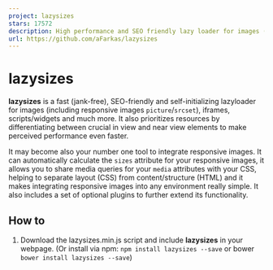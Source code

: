 ```yaml
---
project: lazysizes
stars: 17572
description: High performance and SEO friendly lazy loader for images (responsive and normal), iframes and more, that detects any visibility changes triggered through user interaction, CSS or JavaScript without configuration.
url: https://github.com/aFarkas/lazysizes
---
```


lazysizes
=========

**lazysizes** is a fast (jank-free), SEO-friendly and self-initializing lazyloader for images (including responsive images `picture`/`srcset`), iframes, scripts/widgets and much more. It also prioritizes resources by differentiating between crucial in view and near view elements to make perceived performance even faster.

It may become also your number one tool to integrate responsive images. It can automatically calculate the `sizes` attribute for your responsive images, it allows you to share media queries for your `media` attributes with your CSS, helping to separate layout (CSS) from content/structure (HTML) and it makes integrating responsive images into any environment really simple. It also includes a set of optional plugins to further extend its functionality.

How to
------

1.  Download the lazysizes.min.js script and include **lazysizes** in your webpage. (Or install via npm: `npm install lazysizes --save` or bower `bower install lazysizes --save`)
    
    <script src\="lazysizes.min.js" async\=""\></script\>
    
    Or:
    
    import 'lazysizes';
    // import a plugin
    import 'lazysizes/plugins/parent-fit/ls.parent-fit';
    
    // Note: Never import/require the \*.min.js files from the npm package.
    
    Note: For more information see here.
    
2.  lazysizes does not need any JS configuration: Add the `class` `"lazyload"` to your images/iframes in conjunction with a `data-src` and/or `data-srcset` attribute. Optionally you can also add a `src` attribute with a low quality image:
    
    <!-- non-responsive: -->
    <img data-src\="image.jpg" class\="lazyload" />
    
    <!-- responsive example with automatic sizes calculation: -->
    <img
        data-sizes\="auto"
        data-src\="image2.jpg"
        data-srcset\="image1.jpg 300w,
        image2.jpg 600w,
        image3.jpg 900w" class\="lazyload" />
    
    <!-- iframe example -->
    <iframe frameborder\="0"
    	class\="lazyload"
        allowfullscreen\=""
        data-src\="//www.youtube.com/embed/ZfV-aYdU4uE"\>
    </iframe\>
    

Demo with code examples
-----------------------

Can be seen here

Responsive image support (picture and/or srcset)
------------------------------------------------

Lazysizes is built upon the Responsive image standard and extends it with additional functionality. For full cross browser responsive image support you must use either a full polyfill like picturefill or use the extreme lightweight partial respimg polyfill plugin or the responsive image on demand plugin. Alternatively, you can simply define a fallback src via the `data-src` attribute. If you want to learn more about the responsive image syntax read "The anatomy of responsive images".

What makes lazysizes so awesome:
--------------------------------

**lazysizes** is different than other lazy image loaders.

1.  **Detects any visibility changes on current and future lazyload elements in any web environment automatically**: The script works as an universal, self-initializing, self-configuring and self-destroying component and detects any changes to the visibility of any current and future image/iframe elements automatically no matter whether it becomes visible through a user scroll, a CSS animation triggered through `:hover` or through any kind of JS behavior (carousel, slider, infinite scroll, masonry, isotope/filtering/sorting, AJAX, SPAs...). It also works automatically in conjunction with any kind of JS-/CSS-/Frontend-Framework (jQuery mobile, Bootstrap, Backbone, Angular, React, Ember (see also the attrchange/re-initialization extension)).
2.  **Future-proof**: It directly includes standard responsive image support (`picture` and `srcset`)
3.  **Separation of concerns**: For responsive image support it adds an automatic `sizes` calculation as also alias names for media queries feature. There is also no JS change needed if you add a scrollable container with CSS (overflow: auto) or create a mega menu containing images.
4.  **Performance**: It's based on highly efficient, best practice code (runtime **and** network) to work jank-free at 60fps and can be used with hundreds of images/iframes on CSS and JS-heavy pages or webapps.
5.  **Extendable**: It provides JS and CSS hooks to extend lazysizes with any kind of lazy loading, lazy instantiation, in view callbacks or effects (see also the available plugins/snippets).
6.  **Intelligent prefetch/Intelligent resource prioritization**: lazysizes prefetches/preloads near the view assets to improve user experience, but only while the browser network is idling (see also `expand`, `expFactor` and `loadMode` options). This way in view elements are loaded faster and near of view images are preloaded lazily before they come into view.
7.  **Lightweight, but mature solution**: lazysizes has the right balance between a lightweight and a fast, reliable solution
8.  **SEO improved**: lazysizes does not hide images/assets from Google. No matter what markup pattern you use. Google doesn't scroll/interact with your website. lazysizes detects, whether the user agent is capable to scroll and if not, reveals all images instantly.

More about the API
------------------

**lazysizes** comes with a simple markup and JS API. Normally you will only need to use the markup API.

### Markup API

Add the `class` `lazyload` to all `img` and `iframe` elements, which should be loaded lazy. _Instead_ of a `src` or `srcset` attribute use a `data-src` or `data-srcset` attribute:

<img data-src\="image.jpg" class\="lazyload" />
<!-- retina optimized image: -->
<img data-srcset\="responsive-image1.jpg 1x, responsive-image2.jpg 2x" class\="lazyload" />

#### Automatically setting the `sizes` attribute

**lazysizes** supports setting the `sizes` attribute automatically, corresponding to the current size of your image - just set the value of `data-sizes` to `auto`.

<img
	data-sizes\="auto"
	data-srcset\="responsive-image1.jpg 300w,
	    responsive-image2.jpg 600w,
	    responsive-image3.jpg 900w"
    class\="lazyload" />

**Important: How `sizes` is calculated**: The automatic sizes calculation uses the display width of the image. This means that the width of the image has to be calculable at least approximately before the image itself is loaded (This means you can not use `width: auto`). Often the following general CSS rule might help: `img[data-sizes="auto"] { display: block; width: 100%; }` (see also specifying image/iframe dimensions with the recommended aspect ratio definition). If it is below `40` (can be configured through the `minSize` option), lazysizes traverses up the DOM tree until it finds a parent which is over `40` and uses this number.

The width auto-calculated by lazysizes can be modified using the `lazybeforesizes` event (lazybeforesizes documentation). Alternatively, the parent fit plugin can be used for sizing images to fit a parent / container, and is the only solution when an image's height needs to be taken into account when fitting it to its container (This also includes the use of `object-fit`).

The `data-sizes="auto"` feature only makes sense if you use the `data-srcset` attribute with _width_ descriptors which allows the most appropriate image can be selected (It does not make sense if you use the x descriptor or only `src`.).

Recommended/possible markup patterns
------------------------------------

lazysizes allows you to write an endless variety of different markup patterns. Find your own/best pattern or choose one of the following. (All of the following patterns can be also used for art direction using the `picture` element.)

### Simple pattern

Add the class `lazyload` and simply omit the `src` attribute or add a data uri as fallback `src`.

<!--  responsive adaptive example -->

<img
	class\="lazyload"
	data-srcset\="image.jpg 1x, image2.jpg 2x"
    alt\="my image" />
<!--  retina optimized example -->
<img class\="lazyload"
	data-srcset\="progressive-image.jpg 1x, progressive-image2.jpg 2x"
    alt\="my image" />

<!-- or non-responsive: -->
<img
	data-src\="image.jpg"
	class\="lazyload" />

Note: In case you are using either `srcset`/`data-srcset` or `picture`, we recommend to extend this pattern with either a `data-src` (see next pattern: "Combine `data-srcset` with `data-src`") or with a suitable `src` attribute (see: "modern pattern" or "LQIP").

### Combine `data-srcset` with `data-src`

In case you want to use responsive images for supporting browsers, but don't want to include a polyfill, simply combine your `data-srcset` with a `data-src` attribute.

<!-- responsive example: -->
<img
	data-sizes\="auto"
    data-src\="image3.jpg"
	data-srcset\="image3.jpg 600w,
	    image1.jpg 220w,
	    image2.jpg 300w,
	    image3.jpg 600w,
	    image4.jpg 900w"
	class\="lazyload" />

Note: Due to the fact that the `data-src` will also be picked up by "Read-Later" Apps and other tools (for example Pin it button), this pattern also makes sense if you use a polyfill. In case you don't use a polyfill it is recommended that the first image candidate matches the fallback `src`.

### LQIP/blurry image placeholder/Blur up image technique

If you are using the LQIP (Low Quality Image Placeholder) pattern, simply add a low quality image as the `src`:

<!-- responsive example: -->
<img
	data-sizes\="auto"
    src\="lqip-src.jpg"
	data-srcset\="lqip-src.jpg 220w,
    image2.jpg 300w,
    image3.jpg 600w,
    image4.jpg 900w" class\="lazyload" />

<!-- or non-responsive: -->
<img src\="lqip-src.jpg" data-src\="image.jpg" class\="lazyload" />

The LQIP technique can be enhanced by combining it with CSS transitions/animation to sharpen/unblur or overfade the LQIP image.

Please also have a look at our lazysizes Blur Up plugin (recommended).

<style\>
	.blur-up {
		-webkit-filter: blur(5px);
		filter: blur(5px);
		transition: filter 400ms, -webkit-filter 400ms;
	}

	.blur-up.lazyloaded {
		-webkit-filter: blur(0);
		filter: blur(0);
	}
</style\>

<img src\="lqip-src.jpg" data-src\="image.jpg" class\="lazyload blur-up" />

<!-- ... -->

<style\>
	.fade-box .lazyload,
	 .fade-box .lazyloading {
		opacity: 0;
		transition: opacity 400ms;
	}

	.fade-box img.lazyloaded {
		opacity: 1;
	}
</style\>

<div class\="ratio-box fade-box"\>
	<img src\="lqip-src.jpg" />
	<img data-src\="image.jpg" class\="lazyload" />
</div\>

### modern transparent `srcset` pattern

Combine a normal `src` attribute with a transparent or low quality image as `srcset` value and a `data-srcset` attribute. This way modern browsers will lazy load without loading the `src` attribute and all others will simply fallback to the initial `src` attribute (without lazyload). (This nice pattern originated from @ivopetkov.)

<img
    src\="image3.jpg"
    srcset\="data:image/gif;base64,R0lGODlhAQABAAAAACH5BAEKAAEALAAAAAABAAEAAAICTAEAOw=="
	data-srcset\="image3.jpg 600w,
		image1.jpg 220w,
	    image2.jpg 300w,
	    image4.jpg 900w"
	data-sizes\="auto"
	class\="lazyload" />

### The noscript pattern

In case disabled JavaScript is a concern you can combine this simple pattern with an image inside a `noscript` element.

<style\>
	.no-js img.lazyload {
    	display: none;
    }
</style\>

<!-- noscript pattern -->
<noscript\>
	<img src\="image.jpg" />
</noscript\>
<img src\="transparent.jpg" data-src\="image.jpg" class\="lazyload" />

Note: As an alternative to the noscript pattern also checkout the noscript extension.

### \[data-expand\] attribute

Normally lazysizes will expand the viewport area to lazy preload images/iframes which might become visible soon. This value can be adjusted using the `expand` option.

Additionally, this general option can be overridden with the `data-expand` attribute for each element. Different than the general `expand` option the `data-expand` attribute also accepts negative values (All numbers but `0` are accepted!).

This becomes especially handy to add unveiling effects for teasers or other elements:

<style\>
.lazyload,
.lazyloading {
	opacity: 0;
}
.lazyloaded {
	opacity: 1;
	transition: opacity 300ms;
}
</style\>

<div class\="teaser lazyload" data-expand\="\-20"\>
    <img data-src\="image.jpg" class\="lazyload" />
    <h1\>Teaser Title</h1\>
    <p\>...</p\>
</div\>

### CSS API

lazysizes adds the class `lazyloading` while the images are loading and the class `lazyloaded` as soon as the image is loaded. This can be used to add unveil effects:

/\* fade image in after load \*/
.lazyload,
.lazyloading {
	opacity: 0;
}
.lazyloaded {
	opacity: 1;
	transition: opacity 300ms;
}

/\* fade image in while loading and show a spinner as background image (good for progressive images) \*/

.lazyload {
	opacity: 0;
}

.lazyloading {
	opacity: 1;
	transition: opacity 300ms;
	background: #f7f7f7 url(loader.gif) no-repeat center;
}

### Broken image symbol

In case you are using an `alt` attribute but do not declare a `src`/`srcset` attribute you will end up with a broken image symbol.

There are two easy ways to deal with it.

Either define a `src="data:image/gif;base64,R0lGODlhAQABAAAAACH5BAEKAAEALAAAAAABAAEAAAICTAEAOw=="` or add the following CSS.

img.lazyload:not(\[src\]) {
	visibility: hidden;
}

### JS API

**lazysizes** automatically detects new elements with the class `lazyload` so you won't need to call or configure anything in most situations.

#### JS API - options

Options can be set by declaring a global configuration option object named `lazySizesConfig`. This object must be defined before the lazysizes script. A basic example:

window.lazySizesConfig \= window.lazySizesConfig || {};

// use .lazy instead of .lazyload
window.lazySizesConfig.lazyClass \= 'lazy';

// use data-original instead of data-src
lazySizesConfig.srcAttr \= 'data-original';

//page is optimized for fast onload event
lazySizesConfig.loadMode \= 1;

In case you are using a module bundler it is recommended to change the options directly after importing the `lazysizes` module:

import lazySizes from 'lazysizes';
// other imports ...

lazySizes.cfg.lazyClass \= 'lazy';

Here the list of options:

-   `lazySizesConfig.lazyClass` (default: `"lazyload"`): Marker class for all elements which should be lazy loaded (There can be only one `class`. In case you need to add some other element, without the defined class, simply add it per JS: `$('.lazy-others').addClass('lazyload');`)
-   `lazySizesConfig.preloadAfterLoad` (default: `false`): Whether lazysizes should load all elements after the window onload event. Note: lazySizes will then still download those not-in-view images inside of a lazy queue, so that other downloads after onload are not blocked.)
-   `lazySizesConfig.preloadClass` (default: `"lazypreload"`): Marker class for elements which should be lazy pre-loaded after onload. Those elements will be even preloaded, if the `preloadAfterLoad` option is set to `false`. Note: This _class_ can be also dynamically set (`$currentSlide.next().find('.lazyload').addClass('lazypreload');`).
-   `lazySizesConfig.loadingClass` (default: `"lazyloading"`): This `class` will be added to `img` element as soon as image loading starts. Can be used to add unveil effects.
-   `lazySizesConfig.loadedClass` (default: `"lazyloaded"`): This `class` will be added to any element as soon as the image is loaded or the image comes into view. Can be used to add unveil effects or to apply styles.
-   `lazySizesConfig.expand` (default: `370-500`): The `expand` option expands the calculated visual viewport area in all directions, so that elements can be loaded before they become visible. The default value is calculated depending on the viewport size of the device. (Note: Reasonable values are between `300` and `1000` (depending on the `expFactor` option.) In case you have a lot of small images or you are using the LQIP pattern you can lower the value, in case you have larger images set it to a higher value. Also note, that lazySizes will dynamically shrink this value to `0` if the browser is currently downloading and expand it if the browser network is currently idling and the user not scrolling (by multiplying the `expand` option with `1.5` (`expFactor`)). This option can also be overridden with the `[data-expand]` attribute.
-   `lazySizesConfig.minSize` (default: `40`): For `data-sizes="auto"` feature. The minimum size of an image that is used to calculate the `sizes` attribute. In case it is under `minSize` the script traverses up the DOM tree until it finds a parent that is over `minSize`.
-   `lazySizesConfig.srcAttr` (default: `"data-src"`): The attribute, which should be transformed to `src`.
-   `lazySizesConfig.srcsetAttr` (default: `"data-srcset"`): The attribute, which should be transformed to `srcset`.
-   `lazySizesConfig.sizesAttr` (default: `"data-sizes"`): The attribute, which should be transformed to `sizes`. Makes almost only makes sense with the value `"auto"`. Otherwise, the `sizes` attribute should be used directly.
-   `lazySizesConfig.customMedia` (default: `{}`): The `customMedia` option object is an alias map for different media queries. It can be used to separate/centralize your multiple specific media queries implementation (layout) from the `source[media]` attribute (content/structure) by creating labeled media queries. (See also the custommedia extension).
-   `lazySizesConfig.loadHidden` (default: `true`): Whether to load `visibility: hidden` elements. Important: lazySizes will load hidden images always delayed. If you want them to be loaded as fast as possible you can use `opacity: 0.001` but never `visibility: hidden` or `opacity: 0`.
-   `lazySizesConfig.ricTimeout` (default: `0`): The timeout option used for the `requestIdleCallback`. Reasonable values between: 0, 100 - 1000. (Values below 50 disable the `requestIdleCallback` feature.)
-   `lazySizesConfig.throttleDelay` (default: `125`): The timeout option used to throttle all listeners. Reasonable values between: 66 - 200.

<script\>
window.lazySizesConfig \= window.lazySizesConfig || {};
window.lazySizesConfig.customMedia \= {
    '--small': '(max-width: 480px)',
    '--medium': '(max-width: 900px)',
    '--large': '(max-width: 1400px)',
};
</script\>

<picture\>
	<!--\[if IE 9\]><video style="display: none;><!\[endif\]-->
	<source
		data-srcset\="http://placehold.it/500x600/11e87f/fff"
		media\="\--small" />
	<source
		data-srcset\="http://placehold.it/700x300"
		media\="\--medium" />
	<source
		data-srcset\="http://placehold.it/1400x600/e8117f/fff"
		media\="\--large" />
	<source
        data-srcset\="http://placehold.it/1800x900/117fe8/fff" />
    <!--\[if IE 9\]></video><!\[endif\]-->
    <img

        data-src\="http://placehold.it/1400x600/e8117f/fff"
        class\="lazyload"
        alt\="image with artdirection" />
</picture\>

-   `lazySizesConfig.expFactor` (default: `1.5`): The `expFactor` is used to calculate the "preload expand", by multiplying the normal `expand` with the `expFactor` which is used to preload assets while the browser is idling (no important network traffic and no scrolling). (Reasonable values are between `1.5` and `4` depending on the `expand` option).
-   `lazySizesConfig.hFac` (default: `0.8`): The `hFac` (horizontal factor) modifies the horizontal expand by multiplying the `expand` value with the `hFac` value. Use case: In case of carousels there is often the wish to make the horizontal expand narrower than the normal vertical expand option. Reasonable values are between 0.4 - 1. In the unlikely case of a horizontal scrolling website also 1 - 1.5.
-   `lazySizesConfig.loadMode` (default: `2`): The `loadMode` can be used to constrain the allowed loading mode. Possible values are 0 = don't load anything, 1 = only load visible elements, 2 = load also very near view elements (`expand` option) and 3 = load also not so near view elements (`expand` \* `expFactor` option). This value is automatically set to `3` after onload. Change this value to `1` if you (also) optimize for the onload event or change it to `3` if your onload event is already heavily delayed.
-   `lazySizesConfig.init` (default: `true`): By default lazysizes initializes itself, to load in view assets as soon as possible. In the unlikely case you need to setup/configure something with a later script you can set this option to `false` and call `lazySizes.init();` later explicitly.

#### JS API - events

**lazysizes** provides three events to modify or extend the behavior of **lazysizes**.

-   `lazybeforeunveil`: This event will be fired on each lazyload element right before of the "unveil" transformation. This event can be used to extend the unveil functionality. In case the event is `defaultPrevented` the default transformation action will be prevented (see also the ls.unveilhooks.js plugin):

//add simple support for background images:
document.addEventListener('lazybeforeunveil', function(e){
    var bg \= e.target.getAttribute('data-bg');
    if(bg){
        e.target.style.backgroundImage \= 'url(' + bg + ')';
    }
});
//or add AJAX loading
//<div class="lazyload" data-ajax="my-url.html"></div>

$(document).on('lazybeforeunveil', function(){
	var ajax \= $(e.target).data('ajax');
    if(ajax){
        $(e.target).load(ajax);
    }
});

The `lazybeforeunveil` can also be used for lazy initialization and due to the fact that lazysizes also detects new elements in the DOM automatically also for auto- and self-initialization of UI widgets:

<script\>
document.addEventListener('lazybeforeunveil', function(e){
    $(e.target)
        .filter('.slider')
        .slider({
            sliderOption: true
        })
    ;
});

document.addEventListener('lazybeforeunveil', function(e){
    $(e.target)
        .filter('.chart')
        .chart({
            animate: true
        })
    ;
});
</script\>

<div class\="slider lazyload lazypreload"\></div\>

<div class\="chart lazyload" data-expand\="\-10"\></div\>

-   `lazyloaded`: After the image is fully loaded lazysizes dispatches a `lazyloaded` event. While this often duplicates the native `load` event it is often more convenient to use.
    
-   `lazybeforesizes`: This event will be fired on each element with the `data-sizes="auto"` attribute right before the calculated `sizes` attribute will be set. The `event.detail.width` property is set to the calculated width of the element and can be changed to any number. In case the event is `defaultPrevented` the `sizes` attribute won't be set. See also the parent-fit extension.
    

$(document).on('lazybeforesizes', function(e){
    //use width of parent node instead of the image width itself
    e.detail.width \= $(e.target).parents(':not(picture)').innerWidth() || e.detail.width;
});

#### JS API - methods

##### `lazySizes.loader.unveil(DOMNode)`

In case a developer wants to show an image even if it is not inside the viewport the `lazySizes.loader.unveil(DOMNode)` can be called:

lazySizes.loader.unveil(imgElem);

Note: As a more lazy alternative the `lazypreload` class can be set: `$(imgElem).addClass('lazypreload');`.

##### `lazySizes.autoSizer.checkElems()`

In case one or more image elements with the attribute `data-sizes="auto"` have changed in size `lazySizes.autoSizer.updateElems` can be called (For example to implement element queries):

lazySizes.autoSizer.checkElems();

##### `lazySizes.loader.checkElems()`

Tests whether new elements has came into view. Normally this method only needs to be called, if `lazySizesConfig.loadMode` was set to `0`.

##### `lazySizes.init()`

LazySizes initializes itself automatically. In case you set `lazySizesConfig.init` to `false` you need to explicitly call `lazySizes.init()`. Note: You can speed up initial loading of in view images if you call `lazySizesConfig.init()` explicitly after lazysizes and all plugins are loaded.

<script\>
window.lazySizesConfig \= window.lazySizesConfig || {};
window.lazySizesConfig.init \= false;
</script\>

<script src\="lazysizes.js"\></script\>
<script src\="other-script.js"\></script\>
<script\>
lazySizes.init();
</script\>

Browser Support
---------------

**lazysizes** supports all browsers, that support `document.getElementsByClassName` (== all browsers but not IE8-). In case you need to support IE8, see also the noscript extension (or use a modified noscript pattern or the LQIP pattern).

Contributing
------------

Fixes, PRs and issues are always welcome, make sure to create a new branch from the **master** (not the gh-pages branch), validate against JSHint and test in all browsers. In case of an API/documentation change make sure to also document it here in the readme.md.

### Build

Run `npx grunt` to validate JSHint and uglify/minify all files.

### Tests

Run `npx serverino -p 3333` and navigate to http://localhost:3333/tests/

Available plugins in this repo
------------------------------

It is recommended to concat all plugins together with lazySizes. In case you don't concat it is recommended to include the plugin scripts _before_ the lazySizes main script.

### respimg polyfill plugin

The respimg polyfill plugin is an extremely lightweight alternate polyfill for the most important subsets of responsive images (srcset and picture).

### OPTIMUMX plugin

The `srcset` attribute with the _w_ descriptor and `sizes` attribute automatically also includes high DPI images. But each image has a different optimal pixel density, which might be lower (for example 1.5x) than the pixel density of your device (2x or 3x). This information is unknown to the browser and therefore can't be optimized for. The lazySizes optimumx extension gives you more control to trade between perceived quality vs. perceived performance.

### parent-fit extension

The parent fit plugin extends the `data-sizes="auto"` feature to also calculate the right `sizes` for `object-fit: contain|cover` image elements and other **height** ( and width) constrained image elements in general.

### object-fit polyfill extension

The object fit polyfill plugin polyfills the `object-fit` and the `object-position` property in non supporting browsers.

### blur up / effect plugin

The blur up / effect plugin allows you to create great over fade / blur up effects with low quality image placeholder, which improves the user experience and perceived performance in case you are using a low quality image approach.

### attrchange / re-initialization extension (strongly recommended if you use React, Angular etc.)

In case you are changing the `data-src`/`data-srcset` attributes of already transformed lazyload elements, you must normally also re-add the `lazyload` class to the element.

This attrchange / re-initialization extension automatically detects changes to your `data-*` attributes and adds the class for you.

### artdirect plugin

The artdirect plugin allows you to fully control art direction via CSS.

### Other plugins/extensions

There are also other plugins/extension in the plugins folder. As always you are open to create new ones for your project.

Tip: Specifying image dimensions (minimizing reflows and avoiding page jumps)
-----------------------------------------------------------------------------

To minimize reflows, content jumping or unpredictable behavior with some other JS widgets (isotope, masonry, some sliders/carousels...) the width **and** the height of an image should be calculable by the browser before the image source itself is loaded:

<img

    style\="width: 350px; height: 150px;"
	data-srcset\="http://placehold.it/350x150 1x,
    http://placehold.it/700x300 2x"
    data-src\="http://placehold.it/350x150"
    class\="lazyload" />

For flexible responsive images the CSS intrinsic ratio scaling technique should be used:

<style\>
.ratio-container {
    position: relative;
}
.ratio-container:after {
    content: '';
    display: block;
    height: 0;
    width: 100%;
    /\* 16:9 = 56.25% = calc(9 / 16 \* 100%) \*/
    padding-bottom: 42.86%;
}
.ratio-container > \* {
    position: absolute;
    top: 0;
    left: 0;
    width: 100%;
    height: 100%;
    display: block;
}
</style\>

<div class\="ratio-container"\>
    <img

        data-sizes\="auto"
        data-srcset\="http://placehold.it/175x75 175w,
        http://placehold.it/350x150 350w,
        http://placehold.it/700x300 700w,
        http://placehold.it/1400x600 1400w"
        data-src\="http://placehold.it/700x300"
        class\="lazyload" />
</div\>

In case you want to dynamically calculate your intrinsic ratios for many different formats you can vary the pattern to something like this:

<style\>
.ratio-box {
	position: relative;
	height: 0;
	display: block;
	width: 100%;
	/\* padding-bottom is calculated and rendered in to HTML \*/
}

.ratio-box img,
.ratio-box iframe,
.ratio-box video {
	position: absolute;
	top: 0;
	left: 0;
	width: 100%;
	height: 100%;
	display: block;
}
</style\>

<div class\="ratio-box" style\="padding-bottom: 42.85% /\* calc(75 / 175 \* 100%)\*/;"\>
    <img

        data-sizes\="auto"
        data-srcset\="http://placehold.it/175x75 175w,
        http://placehold.it/350x150 350w,
        http://placehold.it/700x300 700w,
        http://placehold.it/1400x600 1400w"
        data-src\="http://placehold.it/700x300"
        class\="lazyload" />
</div\>

In case the exact ratio of your image is unknown you can also vary the intrinsic ratio like this:

<style\>
.ratio-container {
    position: relative;
}
.ratio-container:after {
    content: '';
    display: block;
    height: 0;
    width: 100%;
    /\* 16:9 = 56.25% = calc(9 / 16 \* 100%) \*/
    padding-bottom: 56.25%;
    content: "";
}
.ratio-container > \* {
    position: absolute;
    top: 0;
    left: 0;
    width: 100%;
    height: 100%;
}

/\* unknown ration variation \*/
.unknown-ratio-container > \* {
    max-width: 100%;
    max-height: 100%;
    width: auto;
    height: auto;
}
</style\>

<div class\="ratio-container unknown-ratio-container"\>
    <img

        data-src\="http://placehold.it/350x150"
        class\="lazyload" />
</div\>

or at least add a `min-height` (and `min-width`) to minimize content jumps:

.lazyload,
.lazyloading {
	min-height: 200px;
}

**Note**:

-   If you use the "unknown intrinsic ratio pattern" and the width of the loaded image will not (approximately) match the width of its container, the `data-sizes="auto"` feature will not be effective when used on its own. In this situation, the most appropriate size for the image to fit in the available space can be calculated automatically using the parent fit plugin.

### Updating layout of JS widgets

In case you can't specify the image dimensions using CSS or one of the above suggested methods and your JS widgets have problems to calculate the right dimensions. You can use the following pattern to update your JS widgets (sliders/masonry):

$('.my-widget').each(function(){
    var $module \= $(this);
    var update \= function(){
        $module.myWidget('updateLayout');
    };

    // Note: Instead of waiting for all images until we initialize the widget
    // we use event capturing to update the widget's layout progressively.
    this.addEventListener('load', update, true);

    $module.myWidget();
});

For this update pattern you may want to combine this at least with the `min-height` pattern explained above.

Tip: Where/How to include lazySizes
-----------------------------------

While lazy loading is a great feature, it is important for users that crucial in view images are loaded as fast as possible. (Most users start to interact with a page after in view images are loaded.)

In case you normally combine all your scripts into one large script and add this to the bottom of your page, it can be better for perceived performance to generate two or sometimes more script packages: One small package, which includes all scripts which have heavy influence on the content or the UI and another larger one which includes the normal behavior of the page.

This smaller script, which should include lazySizes (and all its plugins), should then be placed **before** any other blocking elements (i.e.: script(s)) at the end of the body or after any blocking elements (i.e.: scripts, stylesheets) in the head to load the crucial content as fast possible. (Note: It might make also sense to call `lazySizes.init();` explicitly right after lazySizes and all its plugins are added.)

Why lazysizes
-------------

In the past, I often struggled using lazy image loaders, because the "main check function" is called repeatedly and with a high frequency. Which makes it hard to fulfill two purposes runtime and memory efficiency. And looking into the source code of most so called lazy loaders often also unveils lazy developers...

But in a world of responsive retina optimized images on the one hand and JS widgets like carousels or tabs (a lot of initially hidden images) on the other hand lazy loading images becomes more and more important, so I created this project.

**lazysizes** is different:

Due to the fact, that it is designed to be invoked with a high frequency and therefore works highly efficient, it was possible to hook into all kinds of events as a mutationobserver meaning this lazyloader works as a simple drop in solution - you simply write/render your markup and no matter whether the `.lazyload` element was added by AJAX or revealed by a JS or CSS animation it will be picked up by **lazysizes**.

<!-- responsive example: -->
<img
	data-sizes\="auto"

	data-srcset\="image2.jpg 300w,
    image3.jpg 600w,
    image4.jpg 900w"
    data-src\="image3.jpg"
    class\="lazyload" />

<!-- or non-responsive: -->
<img
    data-src\="image.jpg"
    class\="lazyload" />
